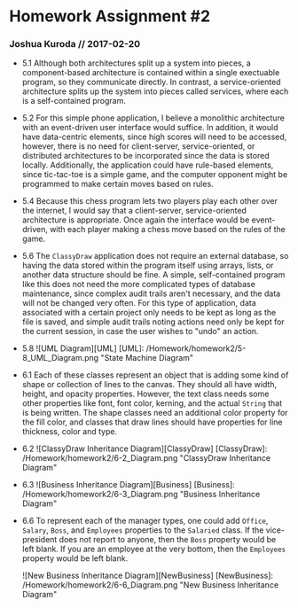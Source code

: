 # Homework Assignment #2
### Joshua Kuroda // 2017-02-20

* 5.1
  Although both architectures split up a system into pieces, a component-based architecture is contained within a single exectuable program, so they communicate directly. In contrast, a service-oriented architecture splits up the system into pieces called services, where each is a self-contained program. 

* 5.2
  For this simple phone application, I believe a monolithic architecture with an event-driven user interface would suffice. In addition, it would have data-centric elements, since high scores will need to be accessed, however, there is no need for client-server, service-oriented, or distributed architectures to be incorporated since the data is stored locally. Additionally, the application could have rule-based elements, since tic-tac-toe is a simple game, and the computer opponent might be programmed to make certain moves based on rules.

* 5.4
  Because this chess program lets two players play each other over the internet, I would say that a client-server, service-oriented architecture is appropriate. Once again the interface would be event-driven, with each player making a chess move based on the rules of the game.

* 5.6
  The `ClassyDraw` application does not require an external database, so having the data stored within the program itself using arrays, lists, or another data structure should be fine. A simple, self-contained program like this does not need the more complicated types of database maintenance, since complex audit trails aren't necessary, and the data will not be changed very often. For this type of application, data associated with a certain project only needs to be kept as long as the file is saved, and simple audit trails noting actions need only be kept for the current session, in case the user wishes to "undo" an action.

* 5.8
  ![UML Diagram][UML]
  [UML]: /Homework/homework2/5-8_UML_Diagram.png "State Machine Diagram"

* 6.1
  Each of these classes represent an object that is adding some kind of shape or collection of lines to the canvas. They should all have width, height, and opacity properties. However, the text class needs some other properties like font, font color, kerning, and the actual `String` that is being written. The shape classes need an additional color property for the fill color, and classes that draw lines should have properties for line thickness, color and type.

* 6.2
  ![ClassyDraw Inheritance Diagram][ClassyDraw]
  [ClassyDraw]: /Homework/homework2/6-2_Diagram.png "ClassyDraw Inheritance Diagram"

* 6.3
  ![Business Inheritance Diagram][Business]
  [Business]: /Homework/homework2/6-3_Diagram.png "Business Inheritance Diagram"

* 6.6
  To represent each of the manager types, one could add `Office`, `Salary`, `Boss`, and `Employees` properties to the `Salaried` class. If the vice-president does not report to anyone, then the `Boss` property would be left blank. If you are an employee at the very bottom, then the `Employees` property would be left blank.

  ![New Business Inheritance Diagram][NewBusiness]
  [NewBusiness]: /Homework/homework2/6-6_Diagram.png "New Business Inheritance Diagram"